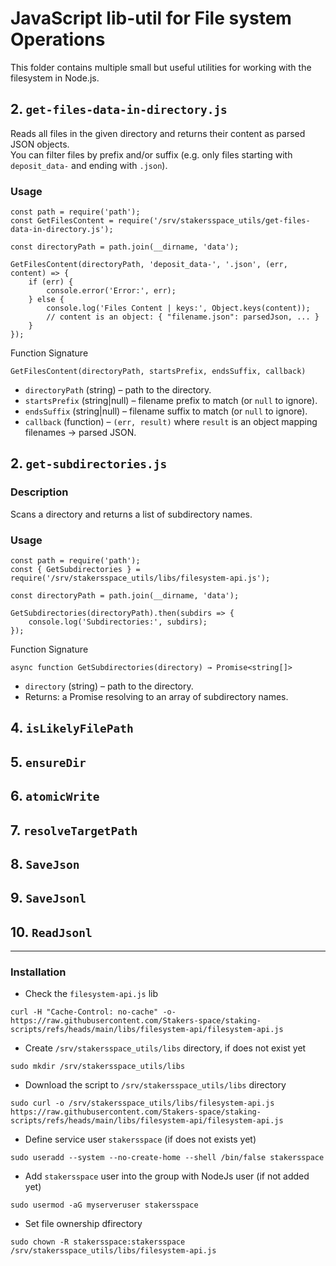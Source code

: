 # JavaScript lib-util for File system Operations

This folder contains multiple small but useful utilities for working with the filesystem in Node.js.

## 2. `get-files-data-in-directory.js`
   Reads all files in the given directory and returns their content as parsed JSON objects.  
You can filter files by prefix and/or suffix (e.g. only files starting with `deposit_data-` and ending with `.json`).

### Usage
```
const path = require('path');
const GetFilesContent = require('/srv/stakersspace_utils/get-files-data-in-directory.js');

const directoryPath = path.join(__dirname, 'data');

GetFilesContent(directoryPath, 'deposit_data-', '.json', (err, content) => {
    if (err) {
        console.error('Error:', err);
    } else {
        console.log('Files Content | keys:', Object.keys(content));
        // content is an object: { "filename.json": parsedJson, ... }
    }
});
```
Function Signature
```
GetFilesContent(directoryPath, startsPrefix, endsSuffix, callback)
```
- `directoryPath` (string) – path to the directory.
- `startsPrefix` (string|null) – filename prefix to match (or `null` to ignore).
- `endsSuffix` (string|null) – filename suffix to match (or `null` to ignore).
- `callback` (function) – `(err, result)` where `result` is an object mapping filenames → parsed JSON.

## 2. `get-subdirectories.js`

### Description
Scans a directory and returns a list of subdirectory names.

### Usage
```
const path = require('path');
const { GetSubdirectories } = require('/srv/stakersspace_utils/libs/filesystem-api.js');

const directoryPath = path.join(__dirname, 'data');

GetSubdirectories(directoryPath).then(subdirs => {
    console.log('Subdirectories:', subdirs);
});
```
Function Signature
```
async function GetSubdirectories(directory) → Promise<string[]>
```
- `directory` (string) – path to the directory.
- Returns: a Promise resolving to an array of subdirectory names.


## 4. `isLikelyFilePath`
## 5. `ensureDir`
## 6. `atomicWrite`
## 7. `resolveTargetPath`
## 8. `SaveJson`
## 9. `SaveJsonl`
## 10. `ReadJsonl`

---

### Installation
- Check the `filesystem-api.js` lib
```
curl -H "Cache-Control: no-cache" -o- https://raw.githubusercontent.com/Stakers-space/staking-scripts/refs/heads/main/libs/filesystem-api/filesystem-api.js
```
- Create `/srv/stakersspace_utils/libs` directory, if does not exist yet
```
sudo mkdir /srv/stakersspace_utils/libs
```
- Download the script to `/srv/stakersspace_utils/libs` directory
```
sudo curl -o /srv/stakersspace_utils/libs/filesystem-api.js https://raw.githubusercontent.com/Stakers-space/staking-scripts/refs/heads/main/libs/filesystem-api/filesystem-api.js
```
- Define service user `stakersspace` (if does not exists yet)
```
sudo useradd --system --no-create-home --shell /bin/false stakersspace
```
- Add `stakersspace` user into the group with NodeJs user (if not added yet)
```
sudo usermod -aG myserveruser stakersspace
```
- Set file ownership dfirectory
```
sudo chown -R stakersspace:stakersspace /srv/stakersspace_utils/libs/filesystem-api.js
```